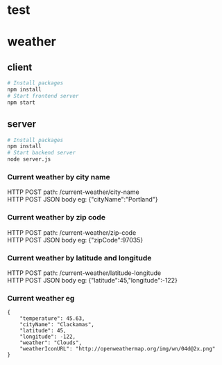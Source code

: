 # test

# weather

## client
```bash
# Install packages
npm install
# Start frontend server
npm start
```

## server
```bash
# Install packages
npm install
# Start backend server
node server.js
```

### Current weather by city name
HTTP POST path: /current-weather/city-name\
HTTP POST JSON body eg: {"cityName":"Portland"}

### Current weather by zip code
HTTP POST path: /current-weather/zip-code\
HTTP POST JSON body eg: {"zipCode":97035}

### Current weather by latitude and longitude
HTTP POST path: /current-weather/latitude-longitude\
HTTP POST JSON body eg: {"latitude":45,"longitude":-122}

### Current weather eg
```
{
    "temperature": 45.63,
    "cityName": "Clackamas",
    "latitude": 45,
    "longitude": -122,
    "weather": "Clouds",
    "weatherIconURL": "http://openweathermap.org/img/wn/04d@2x.png"
}
```
